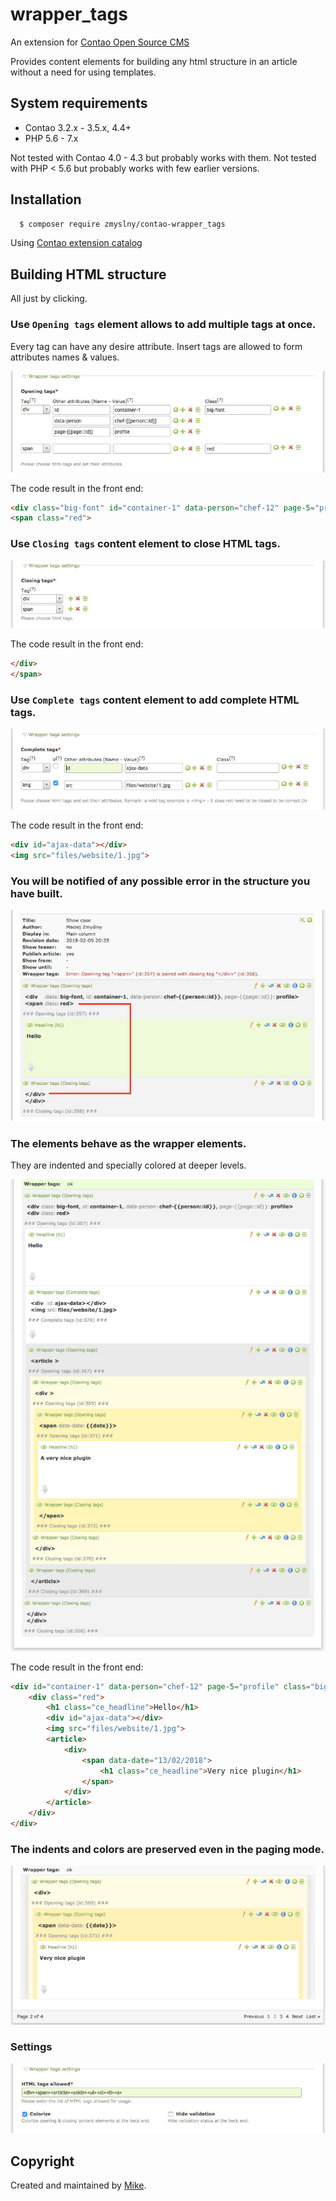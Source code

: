 wrapper_tags 
===============================
An extension for [Contao Open Source CMS](https://contao.org/en/)
 
Provides content elements for building any html structure in an article without a need for using templates.

## System requirements
- Contao 3.2.x - 3.5.x, 4.4+
- PHP 5.6 - 7.x 

Not tested with Contao 4.0 - 4.3 but probably works with them.
Not tested with PHP &lt; 5.6 but probably works with few earlier versions.


## Installation

```bash
  $ composer require zmyslny/contao-wrapper_tags
```
Using [Contao extension catalog](https://contao.org/en/extension-list/view/wrapper_tags.20000009.en.html "Contao extension catalog")


## Building HTML structure

All just by clicking.

### Use `Opening tags` element allows to add multiple tags at once. 

Every tag can have any desire attribute. Insert tags are allowed to form attributes names & values.

![Opening tags](docs/wrapper_tags-opening_multi.jpg "Opening tags")

The code result in the front end:

```html
<div class="big-font" id="container-1" data-person="chef-12" page-5="profile">
<span class="red">
```

### Use `Closing tags` content element to close HTML tags.

![Closing tags](docs/wrapper_tags-closing.jpg "Closing tags")

The code result in the front end:

```html
</div>
</span>
```

### Use `Complete tags` content element to add complete HTML tags.

![Closing tags](docs/wrapper_tags-complete.jpg "Closing tags")

The code result in the front end:

```html
<div id="ajax-data"></div>
<img src="files/website/1.jpg">
```

### You will be notified of any possible error in the structure you have built.

![Show case with error](docs/error.jpg "Show case with error")

### The elements behave as the wrapper elements.

They are indented and specially colored at deeper levels.

![Show case](docs/show-case.jpg "Show case")

The code result in the front end:

```html
<div id="container-1" data-person="chef-12" page-5="profile" class="big-font">
    <div class="red">
        <h1 class="ce_headline">Hello</h1>
        <div id="ajax-data"></div>
        <img src="files/website/1.jpg">
        <article>
            <div>
                <span data-date="13/02/2018">
                    <h1 class="ce_headline">Very nice plugin</h1>
                </span>
            </div>
        </article>
    </div>
</div>
```

### The indents and colors are preserved even in the paging mode.
![Paging](docs/paging.jpg "Paging")

### Settings
![Settings](docs/tl_settings.jpg "Settings")

## Copyright
Created and maintained by [Mike](http://contao-developer.pl).
